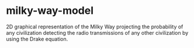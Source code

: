 # milky-way-model
2D graphical representation of the Milky Way projecting the probability of any civilization detecting the radio transmissions of any other civilization by using the Drake equation.

